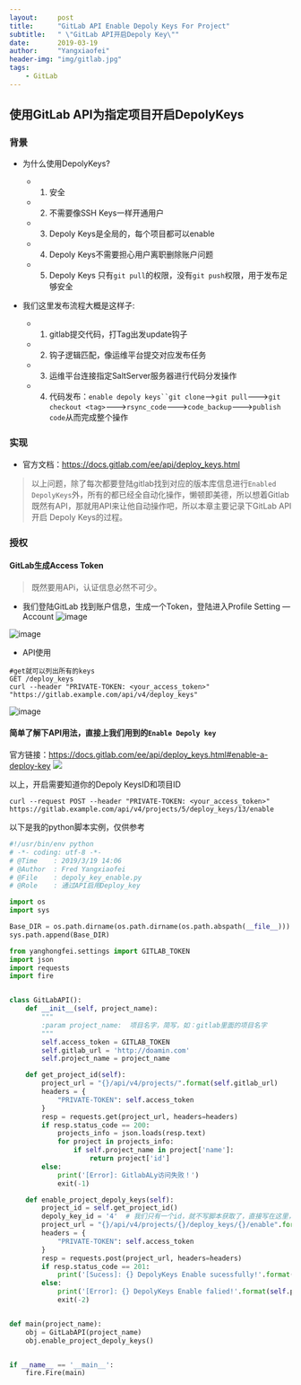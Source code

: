 ```yaml
---
layout:     post
title:      "GitLab API Enable Depoly Keys For Project"
subtitle:   " \"GitLab API开启Depoly Key\""
date:       2019-03-19
author:     "Yangxiaofei"
header-img: "img/gitlab.jpg"
tags:
    - GitLab
---
```


## 使用GitLab API为指定项目开启DepolyKeys

### 背景
- 为什么使用DepolyKeys?
    - 1. 安全
    - 2. 不需要像SSH Keys一样开通用户
    - 3. Depoly Keys是全局的，每个项目都可以enable
    - 4. Depoly Keys不需要担心用户离职删除账户问题
    - 5. Depoly Keys 只有`git pull`的权限，没有`git push`权限，用于发布足够安全


- 我们这里发布流程大概是这样子:
    - 1. gitlab提交代码，打Tag出发update钩子
    - 2. 钩子逻辑匹配，像运维平台提交对应发布任务
    - 3. 运维平台连接指定SaltServer服务器进行代码分发操作
    - 4. 代码发布：`enable depoly keys``git clone`-->`git pull`--->`git checkout <tag>`--->`rsync_code`--->`code_backup`--->`publish code`从而完成整个操作

### 实现

- 官方文档：https://docs.gitlab.com/ee/api/deploy_keys.html
> 以上问题，除了每次都要登陆gitlab找到对应的版本库信息进行`Enabled DepolyKeys`外，所有的都已经全自动化操作，懒顿即美德，所以想着Gitlab既然有API，那就用API来让他自动操作吧，所以本章主要记录下GitLab API 开启 Depoly Keys的过程。

### 授权
#### GitLab生成Access Token
> 既然要用APi，认证信息必然不可少。

- 我们登陆GitLab 找到账户信息，生成一个Token，登陆进入Profile Setting — Account
![image](https://ws1.sinaimg.cn/large/005X1wn0gy1g1892l6ru6j31gb0nrju1.jpg)

![image](https://ws1.sinaimg.cn/large/005X1wn0gy1g1892l4gsuj31gj0hcac6.jpg)

- API使用
```shell
#get就可以列出所有的keys
GET /deploy_keys
curl --header "PRIVATE-TOKEN: <your_access_token>" "https://gitlab.example.com/api/v4/deploy_keys"
```

![image](https://ws1.sinaimg.cn/large/005X1wn0gy1g1892l68t0j31gy054gpw.jpg)


#### 简单了解下API用法，直接上我们用到的`Enable Depoly key`
官方链接：https://docs.gitlab.com/ee/api/deploy_keys.html#enable-a-deploy-key
![](https://ws1.sinaimg.cn/large/005X1wn0gy1g189dz1rm7j30vr0hodgt.jpg)

以上，开启需要知道你的Depoly KeysID和项目ID
```shell
curl --request POST --header "PRIVATE-TOKEN: <your_access_token>" https://gitlab.example.com/api/v4/projects/5/deploy_keys/13/enable
```
以下是我的python脚本实例，仅供参考


```python
#!/usr/bin/env python
# -*- coding: utf-8 -*-
# @Time    : 2019/3/19 14:06
# @Author  : Fred Yangxiaofei
# @File    : depoly_key_enable.py
# @Role    : 通过API启用Deploy_key

import os
import sys

Base_DIR = os.path.dirname(os.path.dirname(os.path.abspath(__file__)))
sys.path.append(Base_DIR)

from yanghongfei.settings import GITLAB_TOKEN
import json
import requests
import fire


class GitLabAPI():
    def __init__(self, project_name):
        """
        :param project_name:  项目名字，简写，如：gitlab里面的项目名字
        """
        self.access_token = GITLAB_TOKEN
        self.gitlab_url = 'http://doamin.com'
        self.project_name = project_name

    def get_project_id(self):
        project_url = "{}/api/v4/projects/".format(self.gitlab_url)
        headers = {
            "PRIVATE-TOKEN": self.access_token
        }
        resp = requests.get(project_url, headers=headers)
        if resp.status_code == 200:
            projects_info = json.loads(resp.text)
            for project in projects_info:
                if self.project_name in project['name']:
                    return project['id']
        else:
            print('[Error]: GitlabALy访问失败！')
            exit(-1)

    def enable_project_depoly_keys(self):
        project_id = self.get_project_id()
        depoly_key_id = '4'  # 我们只有一个id，就不写脚本获取了，直接写在这里，获取方式：curl --header "PRIVATE-TOKEN: <your_access_token>" "http://domain.com/api/v4/deploy_keys"
        project_url = "{}/api/v4/projects/{}/deploy_keys/{}/enable".format(self.gitlab_url, project_id, depoly_key_id)
        headers = {
            "PRIVATE-TOKEN": self.access_token
        }
        resp = requests.post(project_url, headers=headers)
        if resp.status_code == 201:
            print('[Sucess]: {} DepolyKeys Enable sucessfully!'.format(self.project_name))
        else:
            print('[Error]: {} DepolyKeys Enable falied!'.format(self.project_name))
            exit(-2)


def main(project_name):
    obj = GitLabAPI(project_name)
    obj.enable_project_depoly_keys()


if __name__ == '__main__':
    fire.Fire(main)

```
